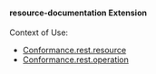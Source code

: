 #### resource-documentation Extension

Context of Use:

-  [Conformance.rest.resource](http://hl7.org/fhir/conformance-definitions.html#Conformance.rest.resource)
-  [Conformance.rest.operation](http://hl7.org/fhir/conformance-definitions.html#Conformance.rest.operation)
